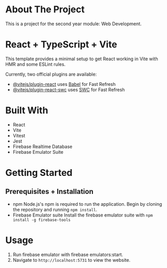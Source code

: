 # About The Project
This is a project for the second year module: Web Development.

# React + TypeScript + Vite

This template provides a minimal setup to get React working in Vite with HMR and some ESLint rules.

Currently, two official plugins are available:

- [@vitejs/plugin-react](https://github.com/vitejs/vite-plugin-react/blob/main/packages/plugin-react/README.md) uses [Babel](https://babeljs.io/) for Fast Refresh
- [@vitejs/plugin-react-swc](https://github.com/vitejs/vite-plugin-react-swc) uses [SWC](https://swc.rs/) for Fast Refresh

# Built With
- React
- Vite
- Vitest
- Jest
- Firebase Realtime Database
- Firebase Emulator Suite

# Getting Started
## Prerequisites + Installation
- npm
Node.js's npm is required to run the application. Begin by cloning the repository and running `npm install`.
- Firebase Emulator suite
Install the firebase emulator suite with `npm install -g firebase-tools`

# Usage
1. Run firebase emulator with firebase emulators:start.
2. Navigate to `http://localhost:5731` to view the website.